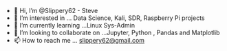 - 👋 Hi, I’m @Slippery62 -  Steve
- 👀 I’m interested in ... Data Science, Kali, SDR, Raspberry Pi projects
- 🌱 I’m currently learning ...Linux Sys-Admin
- 💞️ I’m looking to collaborate on ...Jupyter, Python , Pandas and Matplotlib
- 📫 How to reach me ... slippery62@gmail.com

<!---
Slippery62/Slippery62 is a ✨ special ✨ repository because its `README.md` (this file) appears on your GitHub profile.
You can click the Preview link to take a look at your changes.
--->
